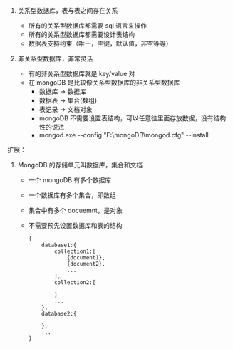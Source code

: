 1. 关系型数据库，表与表之间存在关系

   - 所有的关系型数据库都需要 sql 语言来操作
   - 所有的关系型数据库都需要设计表结构
   - 数据表支持约束（唯一，主键，默认值，非空等等）

2. 非关系型数据库，非常灵活
   - 有的非关系型数据库就是 key/value 对
   - 在 mongoDB 是比较像关系型数据库的非关系型数据库
     - 数据库 -> 数据库
     - 数据表 -> 集合(数组)
     - 表记录 -> 文档对象
     - mongoDB 不需要设置表结构，可以任意往里面存放数据，没有结构性的说法
     - mongod.exe --config "F:\mongoDB\mongod.cfg" --install

扩展：

1. MongoDB 的存储单元叫数据库，集合和文档

   - 一个 mongoDB 有多个数据库
   - 一个数据库有多个集合，即数组
   - 集合中有多个 docuemnt，是对象
   - 不需要预先设置数据库和表的结构

     ```Mongo
     {
         database1:{
             collection1:[
                 {document1},
                 {document2},
                 ...
             ],
             collection2:[

             ]
             ...
         },
         database2:{

         },
         ...
     }

     ```
